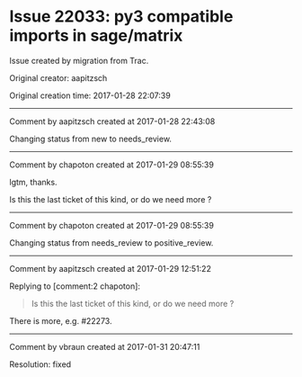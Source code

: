 # Issue 22033: py3 compatible imports in sage/matrix

Issue created by migration from Trac.

Original creator: aapitzsch

Original creation time: 2017-01-28 22:07:39




---

Comment by aapitzsch created at 2017-01-28 22:43:08

Changing status from new to needs_review.


---

Comment by chapoton created at 2017-01-29 08:55:39

lgtm, thanks.

Is this the last ticket of this kind, or do we need more ?


---

Comment by chapoton created at 2017-01-29 08:55:39

Changing status from needs_review to positive_review.


---

Comment by aapitzsch created at 2017-01-29 12:51:22

Replying to [comment:2 chapoton]:
> Is this the last ticket of this kind, or do we need more ?

There is more, e.g. #22273.


---

Comment by vbraun created at 2017-01-31 20:47:11

Resolution: fixed
